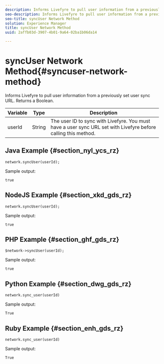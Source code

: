 ```yaml
---
description: Informs Livefyre to pull user information from a previously set user sync URL. Returns a Boolean.
seo-description: Informs Livefyre to pull user information from a previously set user sync URL. Returns a Boolean.
seo-title: syncUser Network Method
solution: Experience Manager
title: syncUser Network Method
uuid: 2affb03d-3907-4b01-9a64-02ba1b06da14

---
```


# syncUser Network Method{#syncuser-network-method}

Informs Livefyre to pull user information from a previously set user sync URL. Returns a Boolean.

|Variable|Type|Description|
|--- |--- |--- |
|userId|String|The user ID to sync with Livefyre. You must have a user sync URL set with Livefyre before calling this method.|

## Java Example {#section_nyl_ycs_rz}

```
network.syncUser(userId); 
```

Sample output:

```
true
```

## NodeJS Example {#section_xkd_gds_rz}

```
network.syncUser(userId); 
```

Sample output:

```
true
```

## PHP Example {#section_ghf_gds_rz}

```
$network->syncUser(userId); 
```

Sample output:

```
true
```

## Python Example {#section_dwg_gds_rz}

```
network.sync_user(userId) 
```

Sample output:

```
True
```

## Ruby Example {#section_enh_gds_rz}

```
network.sync_user(userId) 
```

Sample output:

```
True
```
